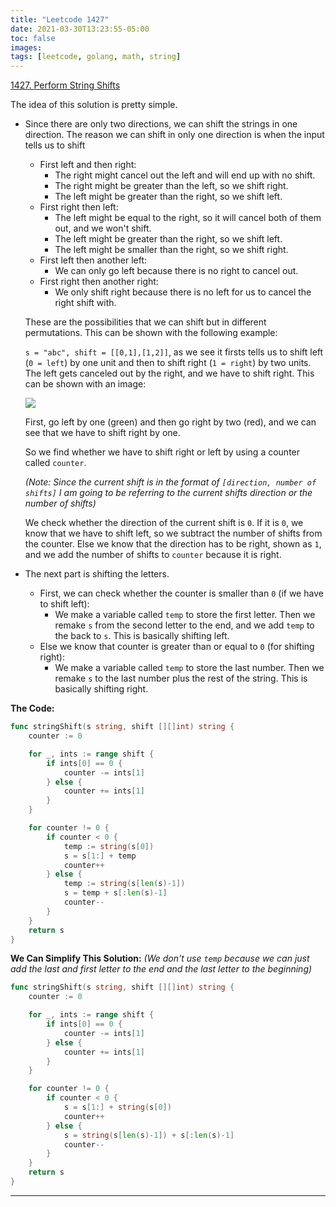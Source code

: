 ```yaml
---
title: "Leetcode 1427"
date: 2021-03-30T13:23:55-05:00
toc: false
images:
tags: [leetcode, golang, math, string]
---
```


[1427. Perform String Shifts](https://leetcode.com/problems/perform-string-shifts/)

The idea of this solution is pretty simple.

* Since there are only two directions, we can shift the strings in one direction. The reason we can shift in only one direction is when the input tells us to shift
    * First left and then right:
        * The right might cancel out the left and will end up with no shift.
        * The right might be greater than the left, so we shift right.
        * The left might be greater than the right, so we shift left.
    * First right then left:
        * The left might be equal to the right, so it will cancel both of them out, and we won't shift.
        * The left might be greater than the right, so we shift left.
        * The left might be smaller than the right, so we shift right.
    * First left then another left:
        * We can only go left because there is no right to cancel out.
    * First right then another right:
        * We only shift right because there is no left for us to cancel the right shift with.

  These are the possibilities that we can shift but in different permutations. This can be shown with the following example:

  `s = "abc", shift = [[0,1],[1,2]]`, as we see it firsts tells us to shift left (`0 = left`) by one unit and then to shift right (`1 = right`) by two units. The left gets canceled out by the right, and we have to shift right. This can be shown with an image:

  ![](https://i.imgur.com/1CZ7taX.jpg)

  First, go left by one (green) and then go right by two (red), and we can see that we have to shift right by one.

  So we find whether we have to shift right or left by using a counter called `counter`.

  *(Note: Since the current shift is in the format of `[direction, number of shifts]` I am going to be referring to the current shifts direction or the number of shifts)*

  We check whether the direction of the current shift is `0`. If it is `0`, we know that we have to shift left, so we subtract the number of shifts from the counter. Else we know that the direction has to be right, shown as `1`, and we add the number of shifts to `counter` because it is right.

* The next part is shifting the letters.
    * First, we can check whether the counter is smaller than `0` (if we have to shift left):
        * We make a variable called `temp` to store the first letter. Then we remake `s` from the second letter to the end, and we add `temp` to the back to `s`. This is basically shifting left.
    * Else we know that counter is greater than or equal to `0` (for shifting right):
        * We make a variable called `temp` to store the last number. Then we remake `s` to the last number plus the rest of the string. This is basically shifting right.

**The Code:**

``` go
func stringShift(s string, shift [][]int) string {
    counter := 0

    for _, ints := range shift {
        if ints[0] == 0 {
            counter -= ints[1]
        } else {
            counter += ints[1]
        }
    }

    for counter != 0 {
        if counter < 0 {
            temp := string(s[0])
            s = s[1:] + temp
            counter++
        } else {
            temp := string(s[len(s)-1])
            s = temp + s[:len(s)-1]
            counter--
        }
    }
    return s
}
```

**We Can Simplify This Solution:** *(We don't use `temp` because we can just add the last and first letter to the end and the last letter to the beginning)*

``` go
func stringShift(s string, shift [][]int) string {
    counter := 0

    for _, ints := range shift {
        if ints[0] == 0 {
            counter -= ints[1]
        } else {
            counter += ints[1]
        }
    }

    for counter != 0 {
        if counter < 0 {
            s = s[1:] + string(s[0])
            counter++
        } else {
            s = string(s[len(s)-1]) + s[:len(s)-1]
            counter--
        }
    }
    return s
}
```

---
